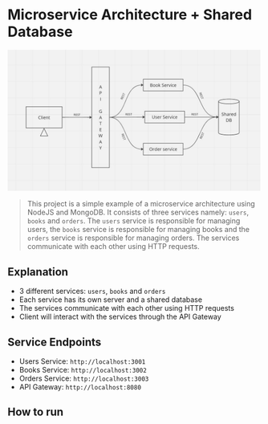 # Microservice Architecture + Shared Database

<p align="center">
  <img src="./assets/microservice-architecture.jpg" alt="banner">
</p>

> This project is a simple example of a microservice architecture using NodeJS and MongoDB. It consists of three services namely: `users`, `books` and `orders`. The `users` service is responsible for managing users, the `books` service is responsible for managing books and the `orders` service is responsible for managing orders. The services communicate with each other using HTTP requests.

## Explanation
- 3 different services: `users`, `books` and `orders`
- Each service has its own server and a shared database
- The services communicate with each other using HTTP requests
- Client will interact with the services through the API Gateway

## Service Endpoints
- Users Service: `http://localhost:3001`
- Books Service: `http://localhost:3002`
- Orders Service: `http://localhost:3003`
- API Gateway: `http://localhost:8080`

## How to run